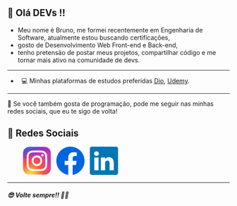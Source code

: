 ## 👋 Olá DEVs !!

* Meu nome é Bruno, me formei recentemente em Engenharia de Software, atualmente estou buscando certificações,
* gosto de Desenvolvimento Web Front-end e Back-end,
* tenho pretensão de postar meus projetos, compartilhar código e me tornar mais ativo na comunidade de devs.



----

- &nbsp; 💻 Minhas plataformas de estudos preferidas [Dio](https://www.dio.me/users/brunofsjob), [Udemy](https://www.udemy.com/user/bruno-filipe-dos-santos-job).


----
🙂 Se você também gosta de programação, pode me seguir nas minhas redes sociais, que eu te sigo de volta!
## 📩 Redes Sociais
&nbsp; &nbsp;&nbsp;&nbsp;&nbsp;&nbsp;&nbsp;&nbsp;[![Instagram](icon/instagram.svg)](https://www.instagram.com/brunofsjob) &nbsp; [![Facebook](icon/facebook.svg)](https://www.facebook.com/brunofsjob) &nbsp; [![Linkedin](icon/linkedin.svg)](https://www.linkedin.com/in/brunofsjob) &nbsp;




----

##### 😎 _Volte sempre!!_ 🙏🏻


  
 